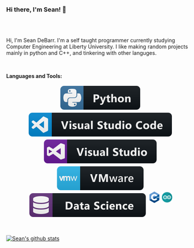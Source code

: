 ### Hi there, I'm Sean! 👋

<br />
<br />

Hi, I'm Sean DeBarr. I'm a self taught programmer currently studying Computer Engineering at Liberty University.
I like making random projects mainly in python and C++, and tinkering with other languges.

<br />

**Languages and Tools:**
<p align="center">
<img src="https://raw.githubusercontent.com/MikeCodesDotNET/ColoredBadges/d42b4002ba98003c1cec739bbdc0ad81661a4ae6/svg/dev/languages/python.svg" alt="Python" style="vertical-align:top; margin:4px">
<img src="https://raw.githubusercontent.com/MikeCodesDotNET/ColoredBadges/d42b4002ba98003c1cec739bbdc0ad81661a4ae6/svg/dev/tools/visualstudio_code.svg" alt="Visual Studio Code" style="vertical-align:top; margin:4px">
<img src="https://raw.githubusercontent.com/MikeCodesDotNET/ColoredBadges/d42b4002ba98003c1cec739bbdc0ad81661a4ae6/svg/dev/tools/visualstudio.svg" alt="Visual Studio" style="vertical-align:top; margin:4px">
<img src="https://raw.githubusercontent.com/MikeCodesDotNET/ColoredBadges/d42b4002ba98003c1cec739bbdc0ad81661a4ae6/svg/dev/tools/vmware.svg" alt="VMware" style="vertical-align:top; margin:4px">
 <img src="https://raw.githubusercontent.com/MikeCodesDotNET/ColoredBadges/4a38660afb7be89a6032218589b4454a1285c7f8/svg/dev/misc/datascience.svg" alt="Data Science" style="vertical-align:top; margin:4px">
<img height="30" src="https://raw.githubusercontent.com/github/explore/80688e429a7d4ef2fca1e82350fe8e3517d3494d/topics/cpp/cpp.png">
<img height="30" src="https://raw.githubusercontent.com/github/explore/80688e429a7d4ef2fca1e82350fe8e3517d3494d/topics/arduino/arduino.png">
</p>

<br />

[![Sean's github stats](https://githubstats.debarrportal.net/api?username=setdebarr&show_icons=true&theme=onedark)](https://github.com/anuraghazra/github-readme-stats)
